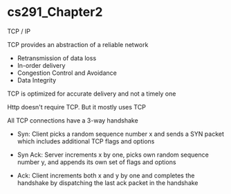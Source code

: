 # cs291_Chapter2

TCP / IP

TCP provides an abstraction of a reliable network

- Retransmission of data loss
- In-order  delivery
- Congestion Control and Avoidance
- Data Integrity

TCP is optimized for accurate delivery and not a timely one

Http doesn't require TCP. But it mostly uses TCP

All TCP  connections have a 3-way  handshake

- Syn: Client  picks a random sequence number x and sends a SYN packet which includes additional TCP flags and options

- Syn Ack: Server increments x by one, picks own random sequence number y, and appends its own set of flags and options
  
- Ack: Client increments both x and y by one and completes the handshake by dispatching the last ack packet in the handshake
